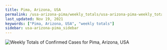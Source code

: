 ```yaml
---
title: Pima, Arizona, USA
permalink: /usa-arizona-pima/weekly_totals/usa-arizona-pima-weekly_totals.html
last_updated: Nov 19, 2021
keywords: ["Pima, Arizona, USA", "weekly totals"]
sidebar: usa-arizona-pima_sidebar
---
```


![Weekly Totals of Confirmed Cases for Pima, Arizona, USA](/covid_tracker/images/graphs/usa-arizona-pima-weekly_totals_graph.png)
